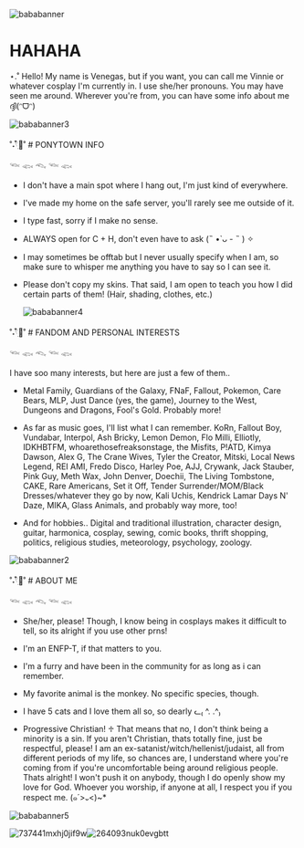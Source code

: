
![bababanner](https://i.pinimg.com/originals/ca/0f/0e/ca0f0ed42f907be80e8fd356400a9c96.gif)


# HAHAHA
⋆.˚ Hello! My name is Venegas, but if you want, you can call me Vinnie or whatever cosplay I'm currently in. I use she/her pronouns. You may have seen me around. Wherever you're from, you can have some info about me ദ്ദി(ᵔᗜᵔ)

![bababanner3](https://i.pinimg.com/736x/28/e0/e0/28e0e098cb5cf6832211d6fe69072501.jpg)

˚˖𓍢ִ໋🦢˚ # PONYTOWN INFO

𓆝 𓆟 𓆞 𓆝 𓆟

* I don't have a main spot where I hang out, I'm just kind of everywhere.

* I've made my home on the safe server, you'll rarely see me outside of it.

* I type fast, sorry if I make no sense.

* ALWAYS open for C + H, don't even have to ask (˵ •̀ ᴗ - ˵ ) ✧

* I may sometimes be offtab but I never usually specify when I am, so make sure to whisper me anything you have to say so I can see it.
  
* Please don't copy my skins. That said, I am open to teach you how I did certain parts of them! (Hair, shading, clothes, etc.)
  
  ![bababanner4](https://i.pinimg.com/736x/2a/6b/09/2a6b094d346343af86cc60f52b639808.jpg)
  
 ˚˖𓍢ִ໋🦢˚ # FANDOM AND PERSONAL INTERESTS
 
𓆝 𓆟 𓆞 𓆝 𓆟

I have soo many interests, but here are just a few of them..

* Metal Family, Guardians of the Galaxy, FNaF, Fallout, Pokemon, Care Bears, MLP, Just Dance (yes, the game), Journey to the West, Dungeons and Dragons, Fool's Gold. Probably more!

* As far as music goes, I'll list what I can remember. KoRn, Fallout Boy, Vundabar, Interpol, Ash Bricky, Lemon Demon, Flo Milli, Elliotly, IDKHBTFM, whoarethosefreaksonstage, the Misfits, P!ATD, Kimya Dawson, Alex G, The Crane Wives, Tyler the Creator, Mitski, Local News Legend, REI AMI, Fredo Disco, Harley Poe, AJJ, Crywank, Jack Stauber, Pink Guy, Meth Wax, John Denver, Doechii, The Living Tombstone, CAKE, Rare Americans, Set it Off, Tender Surrender/MOM/Black Dresses/whatever they go by now, Kali Uchis, Kendrick Lamar Days N' Daze, MIKA, Glass Animals, and probably way more, too!

* And for hobbies.. Digital and traditional illustration, character design, guitar, harmonica, cosplay, sewing, comic books, thrift shopping, politics, religious studies, meteorology, psychology, zoology.
  
![bababanner2](https://i.pinimg.com/736x/17/cb/ad/17cbad85ceef77de99a71212d8f9264b.jpg)


˚˖𓍢ִ໋🦢˚ # ABOUT ME

𓆝 𓆟 𓆞 𓆝 𓆟

* She/her, please! Though, I know being in cosplays makes it difficult to tell, so its alright if you use other prns!

* I'm an ENFP-T, if that matters to you.

* I'm a furry and have been in the community for as long as i can remember.

* My favorite animal is the monkey. No specific species, though.

* I have 5 cats and I love them all so, so dearly ᓚ₍ ^. .^₎

* Progressive Christian! ♱ That means that no, I don't think being a minority is a sin. If you aren't Christian, thats totally fine, just be respectful, please! I am an ex-satanist/witch/hellenist/judaist, all from different periods of my life, so chances are, I understand where you're coming from if you're uncomfortable being around religious people. Thats alright! I won't push it on anybody, though I do openly show my love for God. Whoever you worship, if anyone at all, I respect you if you respect me. (๑´>᎑<)~*
  
![bababanner5](https://i.pinimg.com/736x/da/23/c6/da23c6c93fc1e6dc5024106092a0a0dc.jpg)

![737441mxhj0jif9w](https://github.com/user-attachments/assets/1f2f5ca6-921d-46dc-bee8-8ec9911b6bda)![264093nuk0evgbtt](https://github.com/user-attachments/assets/0b9af812-37e9-4e94-82f1-9841e82af6b5)



